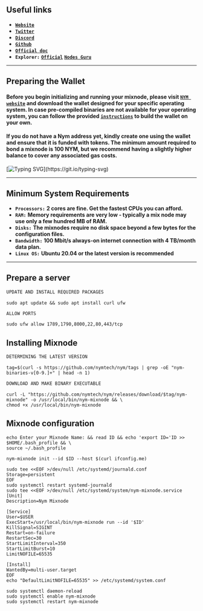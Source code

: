 ## Useful links

* [**`Website`**](https://nymtech.net)
* [**`Twitter`**](https://twitter.com/nymproject)
* [**`Discord`**](https://discord.gg/4QVWMyhu)
* [**`Github`**](https://github.com/nymtech/nym)
* [**`Official doc`**](https://cascadia.gitbook.io/gitbook)
* **`Explorer:`** [**`Official`**](https://explorer.nymtech.net/network-components/mixnodes/) [**`Nodes Guru`**](https://mixnet.explorers.guru/mixnodes)
___
## Preparing the Wallet

#### Before you begin initializing and running your mixnode, please visit [**`NYM website`**](https://nymtech.net/download/) and download the wallet designed for your specific operating system. In case pre-compiled binaries are not available for your operating system, you can follow the provided [**`instructions`**](https://nymtech.net/docs/wallet/desktop-wallet.html) to build the wallet on your own.

#### If you do not have a Nym address yet, kindly create one using the wallet and ensure that it is funded with tokens. The minimum amount required to bond a mixnode is 100 NYM, but we recommend having a slightly higher balance to cover any associated gas costs.

[![Typing SVG](https://readme-typing-svg.herokuapp.com?font=Bebas+Neue&size=30&duration=500&color=F75242&center=true&vCenter=true&multiline=true&repeat=false&width=1000&height=100&lines=Remember+that+you+can+only+use+Cosmos+NYM+tokens+to+bond+your+mixnode.;+You+cannot+use+ERC20+representations+of+NYM+to+run+a+node.)](https://git.io/typing-svg)
___
## Minimum System Requirements
* **`Processors:`** **2 cores are fine. Get the fastest CPUs you can afford.**
* **`RAM:`** **Memory requirements are very low - typically a mix node may use only a few hundred MB of RAM.**
* **`Disks:`** **The mixnodes require no disk space beyond a few bytes for the configuration files.**
* **`Bandwidth:`** **100 Mbit/s always-on internet connection with 4 TB/month data plan.**
* **`Linux OS:`** **Ubuntu 20.04 or the latest version is recommended**
___

## Prepare a server

```python
UPDATE AND INSTALL REQUIRED PACKAGES
```
```
sudo apt update && sudo apt install curl ufw 
```
```python
ALLOW PORTS
```
```
sudo ufw allow 1789,1790,8000,22,80,443/tcp
```
## Installing Mixnode
```python
DETERMINING THE LATEST VERSION
```
```
tag=$(curl -s https://github.com/nymtech/nym/tags | grep -oE "nym-binaries-v[0-9.]+" | head -n 1)
```
```python
DOWNLOAD AND MAKE BINARY EXECUTABLE
```
```
curl -L "https://github.com/nymtech/nym/releases/download/$tag/nym-mixnode" -o /usr/local/bin/nym-mixnode && \
chmod +x /usr/local/bin/nym-mixnode
```
## Mixnode configuration
```
echo Enter your Mixnode Name: && read ID && echo 'export ID='ID >> $HOME/.bash_profile && \
source ~/.bash_profile
```
```
nym-mixnode init --id $ID --host $(curl ifconfig.me)
```

```
sudo tee <<EOF >/dev/null /etc/systemd/journald.conf
Storage=persistent
EOF
sudo systemctl restart systemd-journald
sudo tee <<EOF >/dev/null /etc/systemd/system/nym-mixnode.service
[Unit]
Description=Nym Mixnode

[Service]
User=$USER
ExecStart=/usr/local/bin/nym-mixnode run --id '$ID'
KillSignal=SIGINT
Restart=on-failure
RestartSec=30
StartLimitInterval=350
StartLimitBurst=10
LimitNOFILE=65535

[Install]
WantedBy=multi-user.target
EOF
echo "DefaultLimitNOFILE=65535" >> /etc/systemd/system.conf
```

```
sudo systemctl daemon-reload
sudo systemctl enable nym-mixnode
sudo systemctl restart nym-mixnode
```
